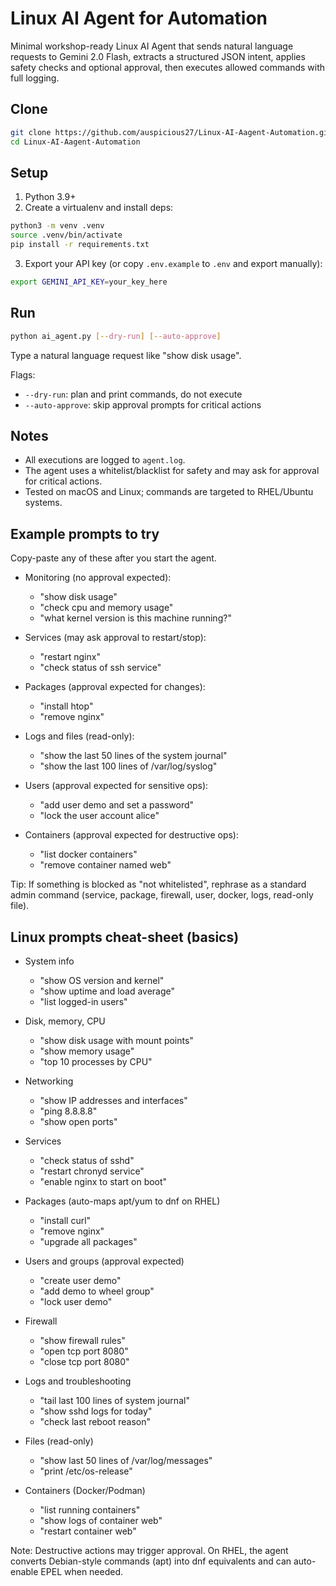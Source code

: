 # Linux AI Agent for Automation

Minimal workshop-ready Linux AI Agent that sends natural language requests to Gemini 2.0 Flash, extracts a structured JSON intent, applies safety checks and optional approval, then executes allowed commands with full logging.

## Clone

```bash
git clone https://github.com/auspicious27/Linux-AI-Aagent-Automation.git
cd Linux-AI-Aagent-Automation
```

## Setup

1) Python 3.9+
2) Create a virtualenv and install deps:

```bash
python3 -m venv .venv
source .venv/bin/activate
pip install -r requirements.txt
```

3) Export your API key (or copy `.env.example` to `.env` and export manually):

```bash
export GEMINI_API_KEY=your_key_here
```

## Run

```bash
python ai_agent.py [--dry-run] [--auto-approve]
```

Type a natural language request like "show disk usage".

Flags:
- `--dry-run`: plan and print commands, do not execute
- `--auto-approve`: skip approval prompts for critical actions

## Notes

- All executions are logged to `agent.log`.
- The agent uses a whitelist/blacklist for safety and may ask for approval for critical actions.
- Tested on macOS and Linux; commands are targeted to RHEL/Ubuntu systems.

## Example prompts to try

Copy-paste any of these after you start the agent.

- Monitoring (no approval expected):
  - "show disk usage"
  - "check cpu and memory usage"
  - "what kernel version is this machine running?"

- Services (may ask approval to restart/stop):
  - "restart nginx"
  - "check status of ssh service"

- Packages (approval expected for changes):
  - "install htop"
  - "remove nginx"

- Logs and files (read-only):
  - "show the last 50 lines of the system journal"
  - "show the last 100 lines of /var/log/syslog"

- Users (approval expected for sensitive ops):
  - "add user demo and set a password"
  - "lock the user account alice"

- Containers (approval expected for destructive ops):
  - "list docker containers"
  - "remove container named web"

Tip: If something is blocked as "not whitelisted", rephrase as a standard admin command (service, package, firewall, user, docker, logs, read-only file).

## Linux prompts cheat-sheet (basics)

- System info
  - "show OS version and kernel"
  - "show uptime and load average"
  - "list logged-in users"

- Disk, memory, CPU
  - "show disk usage with mount points"
  - "show memory usage"
  - "top 10 processes by CPU"

- Networking
  - "show IP addresses and interfaces"
  - "ping 8.8.8.8"
  - "show open ports"

- Services
  - "check status of sshd"
  - "restart chronyd service"
  - "enable nginx to start on boot"

- Packages (auto-maps apt/yum to dnf on RHEL)
  - "install curl"
  - "remove nginx"
  - "upgrade all packages"

- Users and groups (approval expected)
  - "create user demo"
  - "add demo to wheel group"
  - "lock user demo"

- Firewall
  - "show firewall rules"
  - "open tcp port 8080"
  - "close tcp port 8080"

- Logs and troubleshooting
  - "tail last 100 lines of system journal"
  - "show sshd logs for today"
  - "check last reboot reason"

- Files (read-only)
  - "show last 50 lines of /var/log/messages"
  - "print /etc/os-release"

- Containers (Docker/Podman)
  - "list running containers"
  - "show logs of container web"
  - "restart container web"

Note: Destructive actions may trigger approval. On RHEL, the agent converts Debian-style commands (apt) into dnf equivalents and can auto-enable EPEL when needed.
